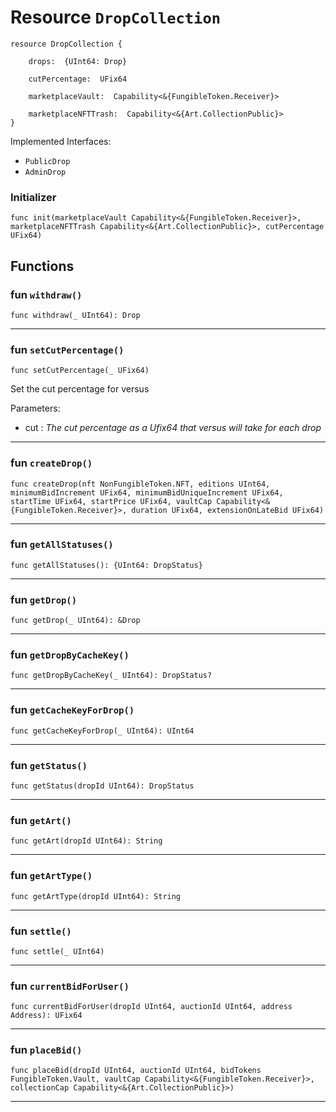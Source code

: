# Resource `DropCollection`

```cadence
resource DropCollection {

    drops:  {UInt64: Drop}

    cutPercentage:  UFix64

    marketplaceVault:  Capability<&{FungibleToken.Receiver}>

    marketplaceNFTTrash:  Capability<&{Art.CollectionPublic}>
}
```


Implemented Interfaces:
  - `PublicDrop`
  - `AdminDrop`


### Initializer

```cadence
func init(marketplaceVault Capability<&{FungibleToken.Receiver}>, marketplaceNFTTrash Capability<&{Art.CollectionPublic}>, cutPercentage UFix64)
```


## Functions

### fun `withdraw()`

```cadence
func withdraw(_ UInt64): Drop
```

---

### fun `setCutPercentage()`

```cadence
func setCutPercentage(_ UFix64)
```
Set the cut percentage for versus

Parameters:
  - cut : _The cut percentage as a Ufix64 that versus will take for each drop_

---

### fun `createDrop()`

```cadence
func createDrop(nft NonFungibleToken.NFT, editions UInt64, minimumBidIncrement UFix64, minimumBidUniqueIncrement UFix64, startTime UFix64, startPrice UFix64, vaultCap Capability<&{FungibleToken.Receiver}>, duration UFix64, extensionOnLateBid UFix64)
```

---

### fun `getAllStatuses()`

```cadence
func getAllStatuses(): {UInt64: DropStatus}
```

---

### fun `getDrop()`

```cadence
func getDrop(_ UInt64): &Drop
```

---

### fun `getDropByCacheKey()`

```cadence
func getDropByCacheKey(_ UInt64): DropStatus?
```

---

### fun `getCacheKeyForDrop()`

```cadence
func getCacheKeyForDrop(_ UInt64): UInt64
```

---

### fun `getStatus()`

```cadence
func getStatus(dropId UInt64): DropStatus
```

---

### fun `getArt()`

```cadence
func getArt(dropId UInt64): String
```

---

### fun `getArtType()`

```cadence
func getArtType(dropId UInt64): String
```

---

### fun `settle()`

```cadence
func settle(_ UInt64)
```

---

### fun `currentBidForUser()`

```cadence
func currentBidForUser(dropId UInt64, auctionId UInt64, address Address): UFix64
```

---

### fun `placeBid()`

```cadence
func placeBid(dropId UInt64, auctionId UInt64, bidTokens FungibleToken.Vault, vaultCap Capability<&{FungibleToken.Receiver}>, collectionCap Capability<&{Art.CollectionPublic}>)
```

---
